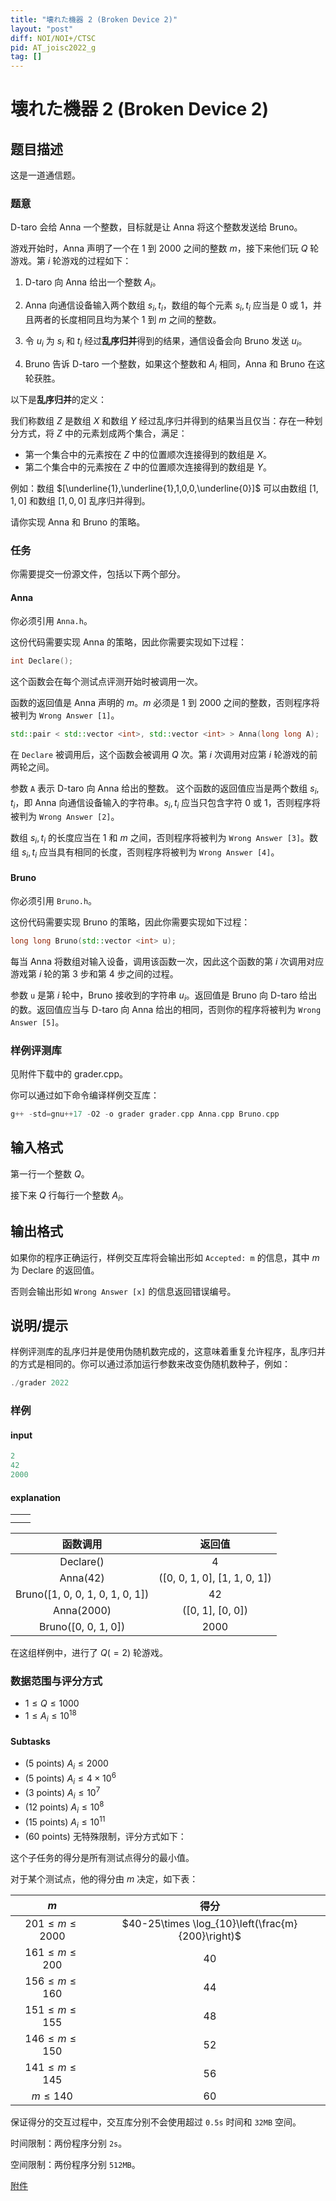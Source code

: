 ```yaml
---
title: "壊れた機器 2 (Broken Device 2)"
layout: "post"
diff: NOI/NOI+/CTSC
pid: AT_joisc2022_g
tag: []
---
```


# 壊れた機器 2 (Broken Device 2)

## 题目描述

这是一道通信题。

### 题意

D-taro 会给 Anna 一个整数，目标就是让 Anna 将这个整数发送给 Bruno。

游戏开始时，Anna 声明了一个在 $1$ 到 $2000$ 之间的整数 $m$，接下来他们玩 $Q$ 轮游戏。第 $i$ 轮游戏的过程如下：

1. D-taro 向 Anna 给出一个整数 $A_i$。

2. Anna 向通信设备输入两个数组 $s_i,t_i$，数组的每个元素 $s_i,t_i$ 应当是 $0$ 或 $1$，并且两者的长度相同且均为某个 $1$ 到 $m$ 之间的整数。

3. 令 $u_i$ 为 $s_i$ 和 $t_i$ 经过**乱序归并**得到的结果，通信设备会向 Bruno 发送 $u_i$。

4. Bruno 告诉 D-taro 一个整数，如果这个整数和 $A_i$ 相同，Anna 和 Bruno 在这轮获胜。

以下是**乱序归并**的定义：

我们称数组 $Z$ 是数组 $X$ 和数组 $Y$ 经过乱序归并得到的结果当且仅当：存在一种划分方式，将 $Z$ 中的元素划成两个集合，满足：

- 第一个集合中的元素按在 $Z$ 中的位置顺次连接得到的数组是 $X$。
- 第二个集合中的元素按在 $Z$ 中的位置顺次连接得到的数组是 $Y$。

例如：数组 $[\underline{1},\underline{1},1,0,0,\underline{0}]$ 可以由数组 $[1,1,0]$ 和数组 $[1,0,0]$ 乱序归并得到。

请你实现 Anna 和 Bruno 的策略。

### 任务

你需要提交一份源文件，包括以下两个部分。

#### Anna

你必须引用 `Anna.h`。

这份代码需要实现 Anna 的策略，因此你需要实现如下过程：

```cpp
int Declare();
```

这个函数会在每个测试点评测开始时被调用一次。

函数的返回值是 Anna 声明的 $m$。$m$ 必须是 $1$ 到 $2000$ 之间的整数，否则程序将被判为 `Wrong Answer [1]`。

```cpp
std::pair < std::vector <int>, std::vector <int> > Anna(long long A);
```

在 `Declare` 被调用后，这个函数会被调用 $Q$ 次。第 $i$ 次调用对应第 $i$ 轮游戏的前两轮之间。

参数 $\texttt{A}$ 表示 D-taro 向 Anna 给出的整数。
这个函数的返回值应当是两个数组 $s_i,t_i$，即 Anna 向通信设备输入的字符串。$s_i,t_i$ 应当只包含字符 0 或 1，否则程序将被判为 `Wrong Answer [2]`。

数组 $s_i,t_i$ 的长度应当在 $1$ 和 $m$ 之间，否则程序将被判为 `Wrong Answer [3]`。数组 $s_i,t_i$ 应当具有相同的长度，否则程序将被判为 `Wrong Answer [4]`。

#### Bruno

你必须引用 `Bruno.h`。

这份代码需要实现 Bruno 的策略，因此你需要实现如下过程：
```cpp
long long Bruno(std::vector <int> u);
```

每当 Anna 将数组对输入设备，调用该函数一次，因此这个函数的第 $i$ 次调用对应游戏第 $i$ 轮的第 $3$ 步和第 $4$ 步之间的过程。

参数 $\texttt{u}$ 是第 $i$ 轮中，Bruno 接收到的字符串 $u_i$。返回值是 Bruno 向 D-taro 给出的数。返回值应当与 D-taro 向 Anna 给出的相同，否则你的程序将被判为 `Wrong Answer [5]`。

### 样例评测库

见附件下载中的 grader.cpp。

你可以通过如下命令编译样例交互库：
```cpp
g++ -std=gnu++17 -O2 -o grader grader.cpp Anna.cpp Bruno.cpp
```

## 输入格式

第一行一个整数 $Q$。

接下来 $Q$ 行每行一个整数 $A_i$。

## 输出格式

如果你的程序正确运行，样例交互库将会输出形如 `Accepted: m` 的信息，其中 
$m$ 为 Declare 的返回值。

否则会输出形如 `Wrong Answer [x]` 的信息返回错误编号。

## 说明/提示

样例评测库的乱序归并是使用伪随机数完成的，这意味着重复允许程序，乱序归并的方式是相同的。你可以通过添加运行参数来改变伪随机数种子，例如：
```cpp
./grader 2022
 ```
### 样例

#### input

```cpp
2
42
2000
```

#### explanation
|  |  |
| -----------: | -----------: |
|  |  |
|  |  |

|函数调用	|返回值 |
| :-----------: | :-----------: |
|Declare()	|4|
|Anna(42)	|([0, 0, 1, 0], [1, 1, 0, 1])|
|Bruno([1, 0, 0, 1, 0, 1, 0, 1])|	42|
|Anna(2000)|	([0, 1], [0, 0])|
|Bruno([0, 0, 1, 0])|	2000|

在这组样例中，进行了 $Q(=2)$ 轮游戏。


### 数据范围与评分方式

- $1\leq Q\leq 1000$
- $1\leq A_i\leq 10^{18}$

#### Subtasks

- $\text{(5 points) } A_i\leq 2000$
- $\text{(5 points) } A_i\leq 4\times 10^6$
- $\text{(3 points) } A_i\leq 10^7$
- $\text{(12 points) } A_i\leq 10^8$
- $\text{(15 points) } A_i\leq 10^{11}$
- $\text{(60 points)}$ 无特殊限制，评分方式如下：

这个子任务的得分是所有测试点得分的最小值。

对于某个测试点，他的得分由 $m$ 决定，如下表：

|$m$	|得分 |
| :-----------: | :-----------: |
|$201\leq m\leq 2000$	|$40-25\times \log_{10}\left(\frac{m}{200}\right)$|
|$161\leq m\leq 200$	|$40$|
|$156\leq m\leq 160$	|$44$|
|$151\leq m\leq 155$	|$48$|
|$146\leq m\leq 150$	|$52$|
|$141\leq m\leq 145$	|$56$|
|$m\leq 140$	|$60$|
保证得分的交互过程中，交互库分别不会使用超过 $\texttt{0.5s}$ 时间和 $\texttt{32MB}$ 空间。

时间限制：两份程序分别 $\texttt{2s}$。

空间限制：两份程序分别 $\texttt{512MB}$。



[附件](https://uoj.ac/download/problem/728/attachment.zip)


